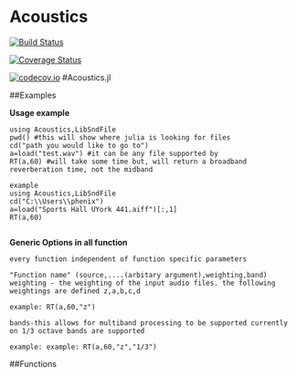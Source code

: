 # Acoustics

[![Build Status](https://travis-ci.org/thefirecode/Acoustics.jl.svg?branch=master)](https://travis-ci.org/thefirecode/Acoustics.jl)

[![Coverage Status](https://coveralls.io/repos/thefirecode/Acoustics.jl/badge.svg?branch=master&service=github)](https://coveralls.io/github/thefirecode/Acoustics.jl?branch=master)

[![codecov.io](http://codecov.io/github/thefirecode/Acoustics.jl/coverage.svg?branch=master)](http://codecov.io/github/thefirecode/Acoustics.jl?branch=master)
#Acoustics.jl

##Examples

**Usage example**
```
using Acoustics,LibSndFile
pwd() #this will show where julia is looking for files
cd("path you would like to go to")
a=load("test.wav") #it can be any file supported by
RT(a,60) #will take some time but, will return a broadband reverberation time, not the midband

example
using Acoustics,LibSndFile
cd("C:\\Users\\phenix")
a=load("Sports Hall UYork 441.aiff")[:,1]
RT(a,60)


```

**Generic Options in all function**
```
every function independent of function specific parameters

"Function name" (source,....(arbitary argument),weighting,band)
weighting - the weighting of the input audio files. the following weightings are defined z,a,b,c,d

example: RT(a,60,"z")

bands-this allows for multiband processing to be supported currently on 1/3 octave bands are supported

example: example: RT(a,60,"z","1/3")

```

##Functions
